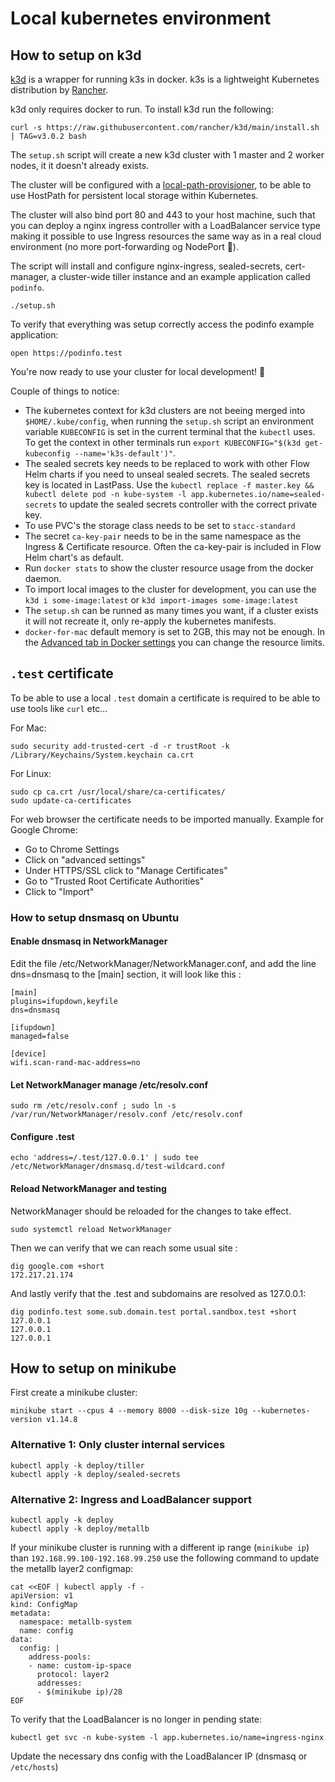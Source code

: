 # Local kubernetes environment

## How to setup on k3d

[k3d](https://github.com/rancher/k3d) is a wrapper for running k3s in docker. k3s is a lightweight Kubernetes distribution by [Rancher](https://github.com/rancher/k3s).

k3d only requires docker to run. To install k3d run the following:

```
curl -s https://raw.githubusercontent.com/rancher/k3d/main/install.sh | TAG=v3.0.2 bash
```

The `setup.sh` script will create a new k3d cluster with 1 master and 2 worker nodes, it it doesn't already exists.

The cluster will be configured with a [local-path-provisioner](https://github.com/rancher/local-path-provisioner), to be able to use HostPath for persistent local storage within Kubernetes.

The cluster will also bind port 80 and 443 to your host machine, such that you can deploy a nginx ingress controller with a LoadBalancer service type making it possible to use Ingress resources the same way as in a real cloud environment (no more port-forwarding og NodePort 🎉).

The script will install and configure nginx-ingress, sealed-secrets, cert-manager, a cluster-wide tiller instance and an example application called `podinfo`.

```
./setup.sh
```

To verify that everything was setup correctly access the podinfo example application:

```
open https://podinfo.test
```

You're now ready to use your cluster for local development! 🎉

Couple of things to notice:

- The kubernetes context for k3d clusters are not beeing merged into `$HOME/.kube/config`, when running the `setup.sh` script an environment variable `KUBECONFIG` is set in the current terminal that the `kubectl` uses. To get the context in other terminals run `export KUBECONFIG="$(k3d get-kubeconfig --name='k3s-default')"`.
- The sealed secrets key needs to be replaced to work with other Flow Helm charts if you need to unseal sealed secrets. The sealed secrets key is located in LastPass. Use the `kubectl replace -f master.key && kubectl delete pod -n kube-system -l app.kubernetes.io/name=sealed-secrets` to update the sealed secrets controller with the correct private key.
- To use PVC's the storage class needs to be set to `stacc-standard`
- The secret `ca-key-pair` needs to be in the same namespace as the Ingress & Certificate resource. Often the ca-key-pair is included in Flow Helm chart's as default.
- Run `docker stats` to show the cluster resource usage from the docker daemon.
- To import local images to the cluster for development, you can use the `k3d i some-image:latest` or `k3d import-images some-image:latest`
- The `setup.sh` can be runned as many times you want, if a cluster exists it will not recreate it, only re-apply the kubernetes manifests.
- `docker-for-mac` default memory is set to 2GB, this may not be enough. In the [Advanced tab in Docker settings](https://docs.docker.com/docker-for-mac/#resources) you can change the resource limits.

## `.test` certificate

To be able to use a local `.test` domain a certificate is required to be able to use tools like `curl` etc...

For Mac:

```
sudo security add-trusted-cert -d -r trustRoot -k /Library/Keychains/System.keychain ca.crt
```

For Linux:

```
sudo cp ca.crt /usr/local/share/ca-certificates/
sudo update-ca-certificates
```

For web browser the certificate needs to be imported manually.
Example for Google Chrome:

- Go to Chrome Settings
- Click on "advanced settings"
- Under HTTPS/SSL click to "Manage Certificates"
- Go to "Trusted Root Certificate Authorities"
- Click to "Import"

### How to setup dnsmasq on Ubuntu

#### Enable dnsmasq in NetworkManager

Edit the file /etc/NetworkManager/NetworkManager.conf, and add the line dns=dnsmasq to the [main] section, it will look like this :

```
[main]
plugins=ifupdown,keyfile
dns=dnsmasq

[ifupdown]
managed=false

[device]
wifi.scan-rand-mac-address=no
```

#### Let NetworkManager manage /etc/resolv.conf

```
sudo rm /etc/resolv.conf ; sudo ln -s /var/run/NetworkManager/resolv.conf /etc/resolv.conf
```

#### Configure .test

```
echo 'address=/.test/127.0.0.1' | sudo tee /etc/NetworkManager/dnsmasq.d/test-wildcard.conf
```

#### Reload NetworkManager and testing

NetworkManager should be reloaded for the changes to take effect.

```
sudo systemctl reload NetworkManager
```

Then we can verify that we can reach some usual site :

```
dig google.com +short
172.217.21.174
```

And lastly verify that the .test and subdomains are resolved as 127.0.0.1:

```
dig podinfo.test some.sub.domain.test portal.sandbox.test +short
127.0.0.1
127.0.0.1
127.0.0.1
```

## How to setup on minikube

First create a minikube cluster:

```
minikube start --cpus 4 --memory 8000 --disk-size 10g --kubernetes-version v1.14.8
```

### Alternative 1: Only cluster internal services

```
kubectl apply -k deploy/tiller
kubectl apply -k deploy/sealed-secrets
```

### Alternative 2: Ingress and LoadBalancer support

```
kubectl apply -k deploy
kubectl apply -k deploy/metallb
```

If your minikube cluster is running with a different ip range (`minikube ip`) than `192.168.99.100-192.168.99.250` use the following command to update the metallb layer2 configmap:

```
cat <<EOF | kubectl apply -f -
apiVersion: v1
kind: ConfigMap
metadata:
  namespace: metallb-system
  name: config
data:
  config: |
    address-pools:
    - name: custom-ip-space
      protocol: layer2
      addresses:
      - $(minikube ip)/28
EOF
```

To verify that the LoadBalancer is no longer in pending state:

```
kubectl get svc -n kube-system -l app.kubernetes.io/name=ingress-nginx
```

Update the necessary dns config with the LoadBalancer IP (dnsmasq or `/etc/hosts`)
